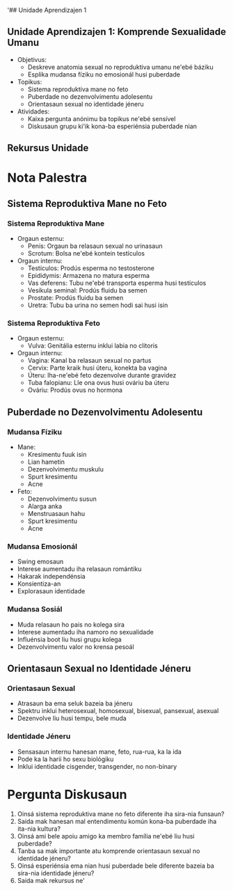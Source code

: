 '## Unidade Aprendizajen 1

## Unidade Aprendizajen 1: Komprende Sexualidade Umanu
- Objetivus:
  * Deskreve anatomia sexual no reproduktiva umanu ne'ebé báziku
  * Esplika mudansa fíziku no emosionál husi puberdade
- Topikus:
  * Sistema reproduktiva mane no feto
  * Puberdade no dezenvolvimentu adolesentu
  * Orientasaun sexual no identidade jéneru
- Atividades:
  * Kaixa pergunta anónimu ba topikus ne'ebé sensível
  * Diskusaun grupu ki'ik kona-ba esperiénsia puberdade nian

## Rekursus Unidade

# Nota Palestra

## Sistema Reproduktiva Mane no Feto

### Sistema Reproduktiva Mane
- Orgaun esternu:
  - Penis: Orgaun ba relasaun sexual no urinasaun
  - Scrotum: Bolsa ne'ebé kontein testículos
- Orgaun internu:
  - Testículos: Prodús esperma no testosterone
  - Epididymis: Armazena no matura esperma
  - Vas deferens: Tubu ne'ebé transporta esperma husi testículos
  - Vesikula seminal: Prodús fluidu ba semen
  - Prostate: Prodús fluidu ba semen
  - Uretra: Tubu ba urina no semen hodi sai husi isin

### Sistema Reproduktiva Feto
- Orgaun esternu:
  - Vulva: Genitália esternu inklui labia no clitoris
- Orgaun internu:
  - Vagina: Kanal ba relasaun sexual no partus
  - Cervix: Parte kraik husi úteru, konekta ba vagina
  - Úteru: Iha-ne'ebé feto dezenvolve durante gravidez
  - Tuba falopianu: Lle ona ovus husi ováriu ba úteru
  - Ováriu: Prodús ovus no hormona

## Puberdade no Dezenvolvimentu Adolesentu

### Mudansa Fíziku
- Mane:
  - Kresimentu fuuk isin
  - Lian hametin
  - Dezenvolvimentu muskulu
  - Spurt kresimentu
  - Acne
- Feto:
  - Dezenvolvimentu susun
  - Alarga anka
  - Menstruasaun hahu
  - Spurt kresimentu
  - Acne

### Mudansa Emosionál
- Swing emosaun
- Interese aumentadu iha relasaun romántiku
- Hakarak independénsia
- Konsientiza-an
- Explorasaun identidade

### Mudansa Sosiál
- Muda relasaun ho pais no kolega sira
- Interese aumentadu iha namoro no sexualidade
- Influénsia boot liu husi grupu kolega
- Dezenvolvimentu valor no krensa pesoál

## Orientasaun Sexual no Identidade Jéneru

### Orientasaun Sexual
- Atrasaun ba ema seluk bazeia ba jéneru
- Spektru inklui heterosexual, homosexual, bisexual, pansexual, asexual
- Dezenvolve liu husi tempu, bele muda

### Identidade Jéneru
- Sensasaun internu hanesan mane, feto, rua-rua, ka la ida
- Pode ka la harii ho sexu biológiku
- Inklui identidade cisgender, transgender, no non-binary

# Pergunta Diskusaun

1. Oinsá sistema reproduktiva mane no feto diferente iha sira-nia funsaun?
2. Saida mak hanesan mal entendimentu komún kona-ba puberdade iha ita-nia kultura?
3. Oinsá ami bele apoiu amigo ka membro família ne'ebé liu husi puberdade?
4. Tanba sa mak importante atu komprende orientasaun sexual no identidade jéneru?
5. Oinsá esperiénsia ema nian husi puberdade bele diferente bazeia ba sira-nia identidade jéneru?
6. Saida mak rekursus ne'
